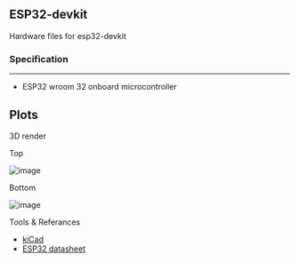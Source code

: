 ## ESP32-devkit

Hardware files for esp32-devkit

### Specification
---
* ESP32 wroom 32 onboard microcontroller



Plots
----

3D render

Top

![image](https://github.com/Himanshukohale22/esp32-devkit/assets/114358863/7125aee6-1943-4532-acdd-d305ff6ae407)

Bottom

![image](https://github.com/Himanshukohale22/esp32-devkit/assets/114358863/916b9e37-312a-43b8-9f63-882b670da19e)

Tools & Referances

- [kiCad](https://www.kicad.org/)
- [ESP32 datasheet](https://www.espressif.com/sites/default/files/documentation/esp32-wroom-32_datasheet_en.pdf)

